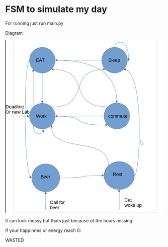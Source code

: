 # FSM to simulate my day
For running just run main.py

Diagram

![](Diagram.jpg)

It can look messy but thats just because of the hours missing

If your happinnes or energy reach 0:

WASTED
